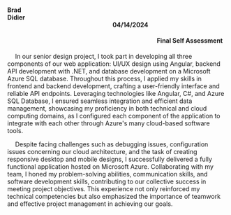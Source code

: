 #### Brad Didier&emsp;&emsp;&emsp;&emsp;&emsp;&emsp;&emsp;&emsp;&emsp;&emsp;&emsp;&emsp;&emsp;&emsp;&emsp;&emsp;&emsp;&emsp;&emsp;&emsp;&emsp;&emsp;&emsp;&emsp;&emsp;&emsp;&emsp;&emsp;&emsp;&emsp;&emsp;&emsp;&emsp;&emsp;&emsp;&emsp;&emsp;&emsp;&emsp;&emsp;&emsp;&emsp;&emsp;&emsp;&emsp;&emsp;&emsp;&emsp;&emsp;&emsp; 04/14/2024

#### &emsp; &emsp;&emsp;&emsp;&emsp;&emsp;&emsp;&emsp;&emsp;&emsp;&emsp;&emsp;&emsp;&emsp;&emsp;&emsp;&emsp;&emsp;&emsp;&emsp;&emsp;&emsp;&emsp;&emsp; Final Self Assessment 


&emsp; In our senior design project, I took part in developing all three components of our web application: UI/UX design using Angular, backend API development with .NET, and database development on a Microsoft Azure SQL database. Throughout this process, I applied my skills in frontend and backend development, crafting a user-friendly interface and reliable API endpoints. Leveraging technologies like Angular, C#, and Azure SQL Database, I ensured seamless integration and efficient data management, showcasing my proficiency in both technical and cloud computing domains, as I configured each component of the application to integrate with each other through Azure's many cloud-based software tools.

&emsp; Despite facing challenges such as debugging issues, configuration issues concerning our cloud architecture, and the task of creating responsive desktop and mobile designs, I successfully delivered a fully functional application hosted on Microsoft Azure. Collaborating with my team, I honed my problem-solving abilities, communication skills, and software development skills, contributing to our collective success in meeting project objectives. This experience not only reinforced my technical competencies but also emphasized the importance of teamwork and effective project management in achieving our goals.